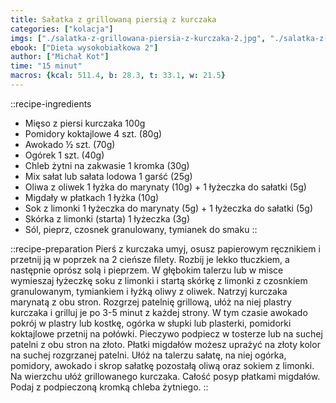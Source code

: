 ```yaml
---
title: Sałatka z grillowaną piersią z kurczaka
categories: ["kolacja"]
imgs: ["./salatka-z-grillowana-piersia-z-kurczaka-2.jpg", "./salatka-z-grillowana-piersia-z-kurczaka-1.jpg"]
ebook: ["Dieta wysokobiałkowa 2"]
author: ["Michał Kot"]
time: "15 minut"
macros: {kcal: 511.4, b: 28.3, t: 33.1, w: 21.5}
---
```


::recipe-ingredients
- Mięso z piersi kurczaka 100g
- Pomidory koktajlowe 4 szt. (80g)
- Awokado ½ szt. (70g)
- Ogórek 1 szt. (40g)
- Chleb żytni na zakwasie 1 kromka (30g)
- Mix sałat lub sałata lodowa 1 garść (25g)
- Oliwa z oliwek 1 łyżka do marynaty (10g) + 1 łyżeczka do sałatki (5g)
- Migdały w płatkach 1 łyżka (10g)
- Sok z limonki 1 łyżeczka do marynaty (5g) + 1 łyżeczka do sałatki (5g)
- Skórka z limonki (starta) 1 łyżeczka (3g)
- Sól, pieprz, czosnek granulowany, tymianek do smaku
::

::recipe-preparation
Pierś z kurczaka umyj, osusz papierowym ręcznikiem i przetnij ją w poprzek na 2 cieńsze filety.
Rozbij je lekko tłuczkiem, a następnie oprósz solą i pieprzem. W głębokim talerzu lub w misce wymieszaj łyżeczkę soku z limonki i startą skórkę z limonki z czosnkiem granulowanym, tymiankiem i łyżką oliwy z oliwek.
Natrzyj kurczaka marynatą z obu stron. Rozgrzej patelnię grillową, ułóż na niej plastry kurczaka i grilluj je po 3-5 minut z każdej strony.
W tym czasie awokado pokrój w plastry lub kostkę, ogórka w słupki lub plasterki, pomidorki koktajlowe przetnij na połówki.
Pieczywo podpiecz w tosterze lub na suchej patelni z obu stron na złoto.
Płatki migdałów możesz uprażyć na złoty kolor na suchej rozgrzanej patelni.
Ułóż na talerzu sałatę, na niej ogórka, pomidory, awokado i skrop sałatkę pozostałą oliwą oraz sokiem z limonki. Na wierzchu ułóż grillowanego kurczaka.
Całość posyp płatkami migdałów. Podaj z podpieczoną kromką chleba żytniego.
::